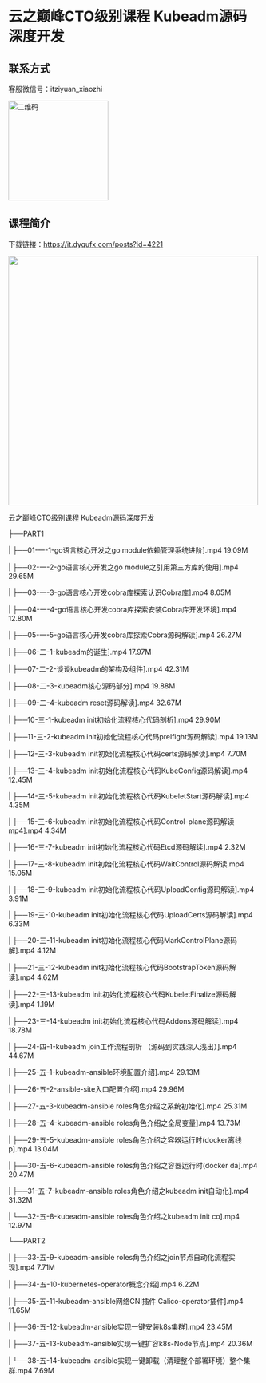 # 云之巅峰CTO级别课程 Kubeadm源码深度开发

## 联系方式

客服微信号：itziyuan_xiaozhi

<img src="https://ziyuanyun.oss-cn-guangzhou.aliyuncs.com/common/20240614073449/666b82192834a.jpg" width="200" height="200" alt="二维码">

## 课程简介

下载链接：https://it.dyqufx.com/posts?id=4221

<img src="https://ziyuanyun.oss-cn-guangzhou.aliyuncs.com/yun/20240703073825/66848f716f089.jpg" width="500" alt="">

  

 云之巅峰CTO级别课程 Kubeadm源码深度开发

 ├──PART1

 | ├──01-一-1-go语言核心开发之go module依赖管理系统进阶].mp4 19.09M

 | ├──02-一-2-go语言核心开发之go module之引用第三方库的使用].mp4 29.65M

 | ├──03-一-3-go语言核心开发cobra库探索认识Cobra库].mp4 8.05M

 | ├──04-一-4-go语言核心开发cobra库探索安装Cobra库开发环境].mp4 12.80M

 | ├──05-一-5-go语言核心开发cobra库探索Cobra源码解读].mp4 26.27M

 | ├──06-二-1-kubeadm的诞生].mp4 17.97M

 | ├──07-二-2-谈谈kubeadm的架构及组件].mp4 42.31M

 | ├──08-二-3-kubeadm核心源码部分].mp4 19.88M

 | ├──09-二-4-kubeadm reset源码解读].mp4 32.67M

 | ├──10-三-1-kubeadm init初始化流程核心代码剖析].mp4 29.90M

 | ├──11-三-2-kubeadm init初始化流程核心代码prelfight源码解读].mp4 19.13M

 | ├──12-三-3-kubeadm init初始化流程核心代码certs源码解读].mp4 7.70M

 | ├──13-三-4-kubeadm init初始化流程核心代码KubeConfig源码解读].mp4 12.45M

 | ├──14-三-5-kubeadm init初始化流程核心代码KubeletStart源码解读].mp4 4.35M

 | ├──15-三-6-kubeadm init初始化流程核心代码Control-plane源码解读mp4].mp4 4.34M

 | ├──16-三-7-kubeadm init初始化流程核心代码Etcd源码解读].mp4 2.32M

 | ├──17-三-8-kubeadm init初始化流程核心代码WaitControl源码解读.mp4 15.05M

 | ├──18-三-9-kubeadm init初始化流程核心代码UploadConfig源码解读].mp4 3.91M

 | ├──19-三-10-kubeadm init初始化流程核心代码UploadCerts源码解读].mp4 6.33M

 | ├──20-三-11-kubeadm init初始化流程核心代码MarkControlPlane源码解].mp4 4.12M

 | ├──21-三-12-kubeadm init初始化流程核心代码BootstrapToken源码解读].mp4 4.62M

 | ├──22-三-13-kubeadm init初始化流程核心代码KubeletFinalize源码解读].mp4 1.19M

 | ├──23-三-14-kubeadm init初始化流程核心代码Addons源码解读].mp4 18.78M

 | ├──24-四-1-kubeadm join工作流程剖析 （源码到实践深入浅出）].mp4 44.67M

 | ├──25-五-1-kubeadm-ansible环境配置介绍].mp4 29.13M

 | ├──26-五-2-ansible-site入口配置介绍].mp4 29.96M

 | ├──27-五-3-kubeadm-ansible roles角色介绍之系统初始化].mp4 25.31M

 | ├──28-五-4-kubeadm-ansible roles角色介绍之全局变量].mp4 13.73M

 | ├──29-五-5-kubeadm-ansible roles角色介绍之容器运行时(docker离线p].mp4 13.04M

 | ├──30-五-6-kubeadm-ansible roles角色介绍之容器运行时(docker da].mp4 20.47M

 | ├──31-五-7-kubeadm-ansible roles角色介绍之kubeadm init自动化].mp4 31.32M

 | └──32-五-8-kubeadm-ansible roles角色介绍之kubeadm init co].mp4 12.97M

 └──PART2

 | ├──33-五-9-kubeadm-ansible roles角色介绍之join节点自动化流程实现].mp4 7.71M

 | ├──34-五-10-kubernetes-operator概念介绍].mp4 6.22M

 | ├──35-五-11-kubeadm-ansible网络CNI插件 Calico-operator插件].mp4 11.65M

 | ├──36-五-12-kubeadm-ansible实现一键安装k8s集群].mp4 23.45M

 | ├──37-五-13-kubeadm-ansible实现一键扩容k8s-Node节点].mp4 20.36M

 | └──38-五-14-kubeadm-ansible实现一键卸载（清理整个部署环境）整个集群.mp4 7.69M

  